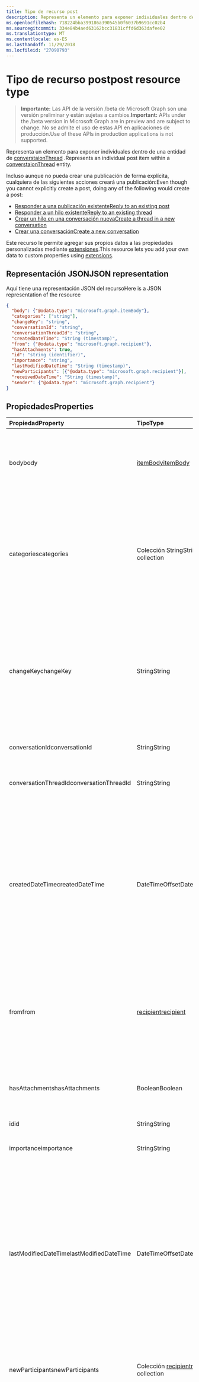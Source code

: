 ```yaml
---
title: Tipo de recurso post
description: Representa un elemento para exponer individuales dentro de una entidad de converstaionThread.
ms.openlocfilehash: 718224bba399186a390545b0f6037b9691cc02b4
ms.sourcegitcommit: 334e84b4aed63162bcc31831cffd6d363dafee02
ms.translationtype: MT
ms.contentlocale: es-ES
ms.lasthandoff: 11/29/2018
ms.locfileid: "27090793"
---
```

# <a name="post-resource-type"></a><span data-ttu-id="ff6e5-103">Tipo de recurso post</span><span class="sxs-lookup"><span data-stu-id="ff6e5-103">post resource type</span></span>

> <span data-ttu-id="ff6e5-104">**Importante:** Las API de la versión /beta de Microsoft Graph son una versión preliminar y están sujetas a cambios.</span><span class="sxs-lookup"><span data-stu-id="ff6e5-104">**Important:** APIs under the /beta version in Microsoft Graph are in preview and are subject to change.</span></span> <span data-ttu-id="ff6e5-105">No se admite el uso de estas API en aplicaciones de producción.</span><span class="sxs-lookup"><span data-stu-id="ff6e5-105">Use of these APIs in production applications is not supported.</span></span>

<span data-ttu-id="ff6e5-106">Representa un elemento para exponer individuales dentro de una entidad de [converstaionThread](conversationthread.md) .</span><span class="sxs-lookup"><span data-stu-id="ff6e5-106">Represents an individual post item within a [converstaionThread](conversationthread.md) entity.</span></span>

<span data-ttu-id="ff6e5-107">Incluso aunque no pueda crear una publicación de forma explícita, cualquiera de las siguientes acciones creará una publicación:</span><span class="sxs-lookup"><span data-stu-id="ff6e5-107">Even though you cannot explicitly create a post, doing any of the following would create a post:</span></span>

* [<span data-ttu-id="ff6e5-108">Responder a una publicación existente</span><span class="sxs-lookup"><span data-stu-id="ff6e5-108">Reply to an existing post</span></span>](../api/post-reply.md) 
* [<span data-ttu-id="ff6e5-109">Responder a un hilo existente</span><span class="sxs-lookup"><span data-stu-id="ff6e5-109">Reply to an existing thread</span></span>](../api/conversationthread-reply.md) 
* [<span data-ttu-id="ff6e5-110">Crear un hilo en una conversación nueva</span><span class="sxs-lookup"><span data-stu-id="ff6e5-110">Create a thread in a new conversation</span></span>](../api/group-post-threads.md)
* [<span data-ttu-id="ff6e5-111">Crear una conversación</span><span class="sxs-lookup"><span data-stu-id="ff6e5-111">Create a new conversation</span></span>](../api/group-post-conversations.md)

<span data-ttu-id="ff6e5-112">Este recurso le permite agregar sus propios datos a las propiedades personalizadas mediante [extensiones](/graph/extensibility-overview).</span><span class="sxs-lookup"><span data-stu-id="ff6e5-112">This resource lets you add your own data to custom properties using [extensions](/graph/extensibility-overview).</span></span>

## <a name="json-representation"></a><span data-ttu-id="ff6e5-113">Representación JSON</span><span class="sxs-lookup"><span data-stu-id="ff6e5-113">JSON representation</span></span>

<span data-ttu-id="ff6e5-114">Aquí tiene una representación JSON del recurso</span><span class="sxs-lookup"><span data-stu-id="ff6e5-114">Here is a JSON representation of the resource</span></span>

<!-- {
  "blockType": "resource",
  "optionalProperties": [
    "attachments",
    "extensions",
    "inReplyTo",
    "multiValueExtendedProperties",
    "singleValueExtendedProperties"
  ],
  "@odata.type": "microsoft.graph.post"
}-->

```json
{
  "body": {"@odata.type": "microsoft.graph.itemBody"},
  "categories": ["string"],
  "changeKey": "string",
  "conversationId": "string",
  "conversationThreadId": "string",
  "createdDateTime": "String (timestamp)",
  "from": {"@odata.type": "microsoft.graph.recipient"},
  "hasAttachments": true,
  "id": "string (identifier)",
  "importance": "string",
  "lastModifiedDateTime": "String (timestamp)",
  "newParticipants": [{"@odata.type": "microsoft.graph.recipient"}],
  "receivedDateTime": "String (timestamp)",
  "sender": {"@odata.type": "microsoft.graph.recipient"}
}

```
## <a name="properties"></a><span data-ttu-id="ff6e5-115">Propiedades</span><span class="sxs-lookup"><span data-stu-id="ff6e5-115">Properties</span></span>
| <span data-ttu-id="ff6e5-116">Propiedad</span><span class="sxs-lookup"><span data-stu-id="ff6e5-116">Property</span></span>     | <span data-ttu-id="ff6e5-117">Tipo</span><span class="sxs-lookup"><span data-stu-id="ff6e5-117">Type</span></span>   |<span data-ttu-id="ff6e5-118">Descripción</span><span class="sxs-lookup"><span data-stu-id="ff6e5-118">Description</span></span>|
|:---------------|:--------|:----------|
|<span data-ttu-id="ff6e5-119">body</span><span class="sxs-lookup"><span data-stu-id="ff6e5-119">body</span></span>|[<span data-ttu-id="ff6e5-120">itemBody</span><span class="sxs-lookup"><span data-stu-id="ff6e5-120">itemBody</span></span>](itembody.md)|<span data-ttu-id="ff6e5-p102">Los contenidos de la publicación. Esta es la propiedad predeterminada. Esta propiedad puede ser null.</span><span class="sxs-lookup"><span data-stu-id="ff6e5-p102">The contents of the post. This is a default property. This property can be null.</span></span>|
|<span data-ttu-id="ff6e5-124">categories</span><span class="sxs-lookup"><span data-stu-id="ff6e5-124">categories</span></span>|<span data-ttu-id="ff6e5-125">Colección String</span><span class="sxs-lookup"><span data-stu-id="ff6e5-125">String collection</span></span>|<span data-ttu-id="ff6e5-126">Las categorías asociadas a la publicación.</span><span class="sxs-lookup"><span data-stu-id="ff6e5-126">The categories associated with the post.</span></span> <span data-ttu-id="ff6e5-127">Cada categoría corresponde a la propiedad **displayName** de un [outlookCategory](outlookcategory.md) que se ha definido para un usuario.</span><span class="sxs-lookup"><span data-stu-id="ff6e5-127">Each category corresponds to the **displayName** property of an [outlookCategory](outlookcategory.md) that has been defined for a user.</span></span>|
|<span data-ttu-id="ff6e5-128">changeKey</span><span class="sxs-lookup"><span data-stu-id="ff6e5-128">changeKey</span></span>|<span data-ttu-id="ff6e5-129">String</span><span class="sxs-lookup"><span data-stu-id="ff6e5-129">String</span></span>|<span data-ttu-id="ff6e5-p104">Identifica la versión de la publicación. Cada vez que cambia la publicación, cambia también ChangeKey. Permite que Exchange aplique los cambios a la versión correcta del objeto.</span><span class="sxs-lookup"><span data-stu-id="ff6e5-p104">Identifies the version of the post. Every time the post is changed, ChangeKey changes as well. This allows Exchange to apply changes to the correct version of the object.</span></span>|
|<span data-ttu-id="ff6e5-133">conversationId</span><span class="sxs-lookup"><span data-stu-id="ff6e5-133">conversationId</span></span>|<span data-ttu-id="ff6e5-134">String</span><span class="sxs-lookup"><span data-stu-id="ff6e5-134">String</span></span>|<span data-ttu-id="ff6e5-p105">El identificador único de la conversación. Solo lectura.</span><span class="sxs-lookup"><span data-stu-id="ff6e5-p105">Unique ID of the conversation. Read-only.</span></span>|
|<span data-ttu-id="ff6e5-137">conversationThreadId</span><span class="sxs-lookup"><span data-stu-id="ff6e5-137">conversationThreadId</span></span>|<span data-ttu-id="ff6e5-138">String</span><span class="sxs-lookup"><span data-stu-id="ff6e5-138">String</span></span>|<span data-ttu-id="ff6e5-p106">El identificador único del hilo de la conversación. Solo lectura.</span><span class="sxs-lookup"><span data-stu-id="ff6e5-p106">Unique ID of the conversation thread. Read-only.</span></span>|
|<span data-ttu-id="ff6e5-141">createdDateTime</span><span class="sxs-lookup"><span data-stu-id="ff6e5-141">createdDateTime</span></span>|<span data-ttu-id="ff6e5-142">DateTimeOffset</span><span class="sxs-lookup"><span data-stu-id="ff6e5-142">DateTimeOffset</span></span>|<span data-ttu-id="ff6e5-p107">Especifica cuándo se ha creado la publicación. El tipo DateTimeOffset representa la información de fecha y hora con el formato ISO 8601 y está siempre en hora UTC. Por ejemplo, medianoche UTC del 1 de enero de 2014 sería así: `'2014-01-01T00:00:00Z'`</span><span class="sxs-lookup"><span data-stu-id="ff6e5-p107">Specifies when the post was created. The DateTimeOffset type represents date and time information using ISO 8601 format and is always in UTC time. For example, midnight UTC on Jan 1, 2014 would look like this: `'2014-01-01T00:00:00Z'`</span></span>|
|<span data-ttu-id="ff6e5-146">from</span><span class="sxs-lookup"><span data-stu-id="ff6e5-146">from</span></span>|[<span data-ttu-id="ff6e5-147">recipient</span><span class="sxs-lookup"><span data-stu-id="ff6e5-147">recipient</span></span>](recipient.md)|<span data-ttu-id="ff6e5-p108">Se usa en escenarios de acceso delegado. Indica quién ha publicado el mensaje en nombre de otro usuario. Esta es la propiedad predeterminada.</span><span class="sxs-lookup"><span data-stu-id="ff6e5-p108">Used in delegate access scenarios. Indicates who posted the message on behalf of another user. This is a default property.</span></span>|
|<span data-ttu-id="ff6e5-151">hasAttachments</span><span class="sxs-lookup"><span data-stu-id="ff6e5-151">hasAttachments</span></span>|<span data-ttu-id="ff6e5-152">Boolean</span><span class="sxs-lookup"><span data-stu-id="ff6e5-152">Boolean</span></span>|<span data-ttu-id="ff6e5-p109">Indica si la publicación tiene al menos un dato adjunto. Esta es la propiedad predeterminada.</span><span class="sxs-lookup"><span data-stu-id="ff6e5-p109">Indicates whether the post has at least one attachment. This is a default property.</span></span>|
|<span data-ttu-id="ff6e5-155">id</span><span class="sxs-lookup"><span data-stu-id="ff6e5-155">id</span></span>|<span data-ttu-id="ff6e5-156">String</span><span class="sxs-lookup"><span data-stu-id="ff6e5-156">String</span></span>| <span data-ttu-id="ff6e5-157">Solo lectura.</span><span class="sxs-lookup"><span data-stu-id="ff6e5-157">Read-only.</span></span>|
|<span data-ttu-id="ff6e5-158">importance</span><span class="sxs-lookup"><span data-stu-id="ff6e5-158">importance</span></span> | <span data-ttu-id="ff6e5-159">String</span><span class="sxs-lookup"><span data-stu-id="ff6e5-159">String</span></span> | <span data-ttu-id="ff6e5-160">La importancia de una entrada de grupo: `low`, `normal`, `high`.</span><span class="sxs-lookup"><span data-stu-id="ff6e5-160">The importance of a group post: `low`, `normal`, `high`.</span></span> |
|<span data-ttu-id="ff6e5-161">lastModifiedDateTime</span><span class="sxs-lookup"><span data-stu-id="ff6e5-161">lastModifiedDateTime</span></span>|<span data-ttu-id="ff6e5-162">DateTimeOffset</span><span class="sxs-lookup"><span data-stu-id="ff6e5-162">DateTimeOffset</span></span>|<span data-ttu-id="ff6e5-p110">Especifica cuándo se ha modificado por última vez la publicación. El tipo DateTimeOffset representa la información de fecha y hora con el formato ISO 8601 y está siempre en hora UTC. Por ejemplo, medianoche UTC del 1 de enero de 2014 sería así: `'2014-01-01T00:00:00Z'`</span><span class="sxs-lookup"><span data-stu-id="ff6e5-p110">Specifies when the post was last modified. The DateTimeOffset type represents date and time information using ISO 8601 format and is always in UTC time. For example, midnight UTC on Jan 1, 2014 would look like this: `'2014-01-01T00:00:00Z'`</span></span>|
|<span data-ttu-id="ff6e5-166">newParticipants</span><span class="sxs-lookup"><span data-stu-id="ff6e5-166">newParticipants</span></span>|<span data-ttu-id="ff6e5-167">Colección [recipient](recipient.md)</span><span class="sxs-lookup"><span data-stu-id="ff6e5-167">[recipient](recipient.md) collection</span></span>|<span data-ttu-id="ff6e5-168">Participantes de la conversación que se han agregado al hilo como parte de esta publicación.</span><span class="sxs-lookup"><span data-stu-id="ff6e5-168">Conversation participants that were added to the thread as part of this post.</span></span>|
|<span data-ttu-id="ff6e5-169">receivedDateTime</span><span class="sxs-lookup"><span data-stu-id="ff6e5-169">receivedDateTime</span></span>|<span data-ttu-id="ff6e5-170">DateTimeOffset</span><span class="sxs-lookup"><span data-stu-id="ff6e5-170">DateTimeOffset</span></span>|<span data-ttu-id="ff6e5-p111">Especifica cuándo se ha recibido la publicación. El tipo DateTimeOffset representa la información de fecha y hora con el formato ISO 8601 y está siempre en hora UTC. Por ejemplo, medianoche UTC del 1 de enero de 2014 sería así: `'2014-01-01T00:00:00Z'`</span><span class="sxs-lookup"><span data-stu-id="ff6e5-p111">Specifies when the post was received. The DateTimeOffset type represents date and time information using ISO 8601 format and is always in UTC time. For example, midnight UTC on Jan 1, 2014 would look like this: `'2014-01-01T00:00:00Z'`</span></span>|
|<span data-ttu-id="ff6e5-174">sender</span><span class="sxs-lookup"><span data-stu-id="ff6e5-174">sender</span></span>|[<span data-ttu-id="ff6e5-175">recipient</span><span class="sxs-lookup"><span data-stu-id="ff6e5-175">recipient</span></span>](recipient.md)|<span data-ttu-id="ff6e5-p112">Contiene la dirección del remitente. El valor de Sender se supone que es la dirección del usuario autenticado en el caso de que no se especifique ningún Sender. Esta es la propiedad predeterminada.</span><span class="sxs-lookup"><span data-stu-id="ff6e5-p112">Contains the address of the sender. The value of Sender is assumed to be the address of the authenticated user in the case when Sender is not specified. This is a default property.</span></span>|

## <a name="relationships"></a><span data-ttu-id="ff6e5-179">Relaciones</span><span class="sxs-lookup"><span data-stu-id="ff6e5-179">Relationships</span></span>
| <span data-ttu-id="ff6e5-180">Relación</span><span class="sxs-lookup"><span data-stu-id="ff6e5-180">Relationship</span></span> | <span data-ttu-id="ff6e5-181">Tipo</span><span class="sxs-lookup"><span data-stu-id="ff6e5-181">Type</span></span>   |<span data-ttu-id="ff6e5-182">Descripción</span><span class="sxs-lookup"><span data-stu-id="ff6e5-182">Description</span></span>|
|:---------------|:--------|:----------|
|<span data-ttu-id="ff6e5-183">attachments</span><span class="sxs-lookup"><span data-stu-id="ff6e5-183">attachments</span></span>|<span data-ttu-id="ff6e5-184">Colección [attachment](attachment.md)</span><span class="sxs-lookup"><span data-stu-id="ff6e5-184">[Attachment](attachment.md) collection</span></span>|<span data-ttu-id="ff6e5-185">La colección de datos adjuntos de [fileAttachment](fileattachment.md), [itemAttachment](itemattachment.md)y [referenceAttachment](referenceattachment.md) para la publicación.</span><span class="sxs-lookup"><span data-stu-id="ff6e5-185">The collection of [fileAttachment](fileattachment.md), [itemAttachment](itemattachment.md), and [referenceAttachment](referenceattachment.md) attachments for the post.</span></span> <span data-ttu-id="ff6e5-186">Solo lectura.</span><span class="sxs-lookup"><span data-stu-id="ff6e5-186">Read-only.</span></span> <span data-ttu-id="ff6e5-187">Admite valores NULL.</span><span class="sxs-lookup"><span data-stu-id="ff6e5-187">Nullable.</span></span>|
|<span data-ttu-id="ff6e5-188">extensions</span><span class="sxs-lookup"><span data-stu-id="ff6e5-188">extensions</span></span>|<span data-ttu-id="ff6e5-189">Colección [Extension](extension.md)</span><span class="sxs-lookup"><span data-stu-id="ff6e5-189">[Extension](extension.md) collection</span></span>|<span data-ttu-id="ff6e5-p114">La colección de extensiones abiertas definidas para la publicación. Solo lectura. Admite valores NULL.</span><span class="sxs-lookup"><span data-stu-id="ff6e5-p114">The collection of open extensions defined for the post. Read-only. Nullable.</span></span>|
|<span data-ttu-id="ff6e5-193">inReplyTo</span><span class="sxs-lookup"><span data-stu-id="ff6e5-193">inReplyTo</span></span>|[<span data-ttu-id="ff6e5-194">Post</span><span class="sxs-lookup"><span data-stu-id="ff6e5-194">Post</span></span>](post.md)|<span data-ttu-id="ff6e5-195">La entrada anterior que esta entrada es responder en el [conversationThread](conversationthread.md).</span><span class="sxs-lookup"><span data-stu-id="ff6e5-195">The earlier post that this post is replying to in the [conversationThread](conversationthread.md).</span></span> <span data-ttu-id="ff6e5-196">Solo lectura.</span><span class="sxs-lookup"><span data-stu-id="ff6e5-196">Read-only.</span></span>|
|<span data-ttu-id="ff6e5-197">multiValueExtendedProperties</span><span class="sxs-lookup"><span data-stu-id="ff6e5-197">multiValueExtendedProperties</span></span>|<span data-ttu-id="ff6e5-198">Colección [multiValueLegacyExtendedProperty](multivaluelegacyextendedproperty.md)</span><span class="sxs-lookup"><span data-stu-id="ff6e5-198">[multiValueLegacyExtendedProperty](multivaluelegacyextendedproperty.md) collection</span></span>| <span data-ttu-id="ff6e5-p116">La colección de propiedades extendidas de varios valores definidas para la publicación. Solo lectura. Admite valores NULL.</span><span class="sxs-lookup"><span data-stu-id="ff6e5-p116">The collection of multi-value extended properties defined for the post. Read-only. Nullable.</span></span>|
|<span data-ttu-id="ff6e5-202">singleValueExtendedProperties</span><span class="sxs-lookup"><span data-stu-id="ff6e5-202">singleValueExtendedProperties</span></span>|<span data-ttu-id="ff6e5-203">Colección [singleValueLegacyExtendedProperty](singlevaluelegacyextendedproperty.md)</span><span class="sxs-lookup"><span data-stu-id="ff6e5-203">[singleValueLegacyExtendedProperty](singlevaluelegacyextendedproperty.md) collection</span></span>| <span data-ttu-id="ff6e5-p117">La colección de propiedades extendidas de valor único definidas para la publicación. Solo lectura. Admite valores NULL.</span><span class="sxs-lookup"><span data-stu-id="ff6e5-p117">The collection of single-value extended properties defined for the post. Read-only. Nullable.</span></span>|

## <a name="methods"></a><span data-ttu-id="ff6e5-207">Métodos</span><span class="sxs-lookup"><span data-stu-id="ff6e5-207">Methods</span></span>

| <span data-ttu-id="ff6e5-208">Método</span><span class="sxs-lookup"><span data-stu-id="ff6e5-208">Method</span></span>           | <span data-ttu-id="ff6e5-209">Tipo de valor devuelto</span><span class="sxs-lookup"><span data-stu-id="ff6e5-209">Return Type</span></span>    |<span data-ttu-id="ff6e5-210">Descripción</span><span class="sxs-lookup"><span data-stu-id="ff6e5-210">Description</span></span>|
|:---------------|:--------|:----------|
|[<span data-ttu-id="ff6e5-211">Enumerar publicaciones</span><span class="sxs-lookup"><span data-stu-id="ff6e5-211">List posts</span></span>](../api/conversationthread-list-posts.md) | [<span data-ttu-id="ff6e5-212">post</span><span class="sxs-lookup"><span data-stu-id="ff6e5-212">post</span></span>](post.md) |<span data-ttu-id="ff6e5-213">Obtenga las publicaciones del hilo especificado.</span><span class="sxs-lookup"><span data-stu-id="ff6e5-213">Get the posts of the specified thread.</span></span> |
|[<span data-ttu-id="ff6e5-214">Obtener publicación</span><span class="sxs-lookup"><span data-stu-id="ff6e5-214">Get post</span></span>](../api/post-get.md) | [<span data-ttu-id="ff6e5-215">post</span><span class="sxs-lookup"><span data-stu-id="ff6e5-215">post</span></span>](post.md) |<span data-ttu-id="ff6e5-216">Obtenga las propiedades y relaciones de una publicación de un hilo determinado.</span><span class="sxs-lookup"><span data-stu-id="ff6e5-216">Get the properties and relationships of a post in a specified thread.</span></span>|
|[<span data-ttu-id="ff6e5-217">Responder</span><span class="sxs-lookup"><span data-stu-id="ff6e5-217">Reply</span></span>](../api/post-reply.md)|<span data-ttu-id="ff6e5-218">Ninguno</span><span class="sxs-lookup"><span data-stu-id="ff6e5-218">None</span></span>|<span data-ttu-id="ff6e5-219">Responda a una publicación y agregue una nueva publicación al hilo especificado de una conversación de grupo.</span><span class="sxs-lookup"><span data-stu-id="ff6e5-219">Reply to a post and add a new post to the specified thread in a group conversation.</span></span>|
|[<span data-ttu-id="ff6e5-220">Reenviar</span><span class="sxs-lookup"><span data-stu-id="ff6e5-220">Forward</span></span>](../api/post-forward.md)|<span data-ttu-id="ff6e5-221">Ninguno</span><span class="sxs-lookup"><span data-stu-id="ff6e5-221">None</span></span>|<span data-ttu-id="ff6e5-222">Reenvíe una publicación a un destinatario.</span><span class="sxs-lookup"><span data-stu-id="ff6e5-222">Forward a post to a recipient.</span></span>|
|<span data-ttu-id="ff6e5-223">**Datos adjuntos**</span><span class="sxs-lookup"><span data-stu-id="ff6e5-223">**Attachments**</span></span>| | |
|[<span data-ttu-id="ff6e5-224">Enumerar datos adjuntos</span><span class="sxs-lookup"><span data-stu-id="ff6e5-224">List attachments</span></span>](../api/post-list-attachments.md) |<span data-ttu-id="ff6e5-225">Colección [attachment](attachment.md)</span><span class="sxs-lookup"><span data-stu-id="ff6e5-225">[attachment](attachment.md) collection</span></span>| <span data-ttu-id="ff6e5-226">Obtener todos los datos adjuntos en una publicación.</span><span class="sxs-lookup"><span data-stu-id="ff6e5-226">Get all attachments on a post.</span></span>|
|[<span data-ttu-id="ff6e5-227">Agregar datos adjuntos</span><span class="sxs-lookup"><span data-stu-id="ff6e5-227">Add attachment</span></span>](../api/post-post-attachments.md) |[<span data-ttu-id="ff6e5-228">dato adjunto</span><span class="sxs-lookup"><span data-stu-id="ff6e5-228">attachment</span></span>](attachment.md)| <span data-ttu-id="ff6e5-229">Agrega datos adjuntos a una publicación.</span><span class="sxs-lookup"><span data-stu-id="ff6e5-229">Add an attachment to a post.</span></span> |
|<span data-ttu-id="ff6e5-230">**Extensiones abiertas**</span><span class="sxs-lookup"><span data-stu-id="ff6e5-230">**Open extensions**</span></span>| | |
|[<span data-ttu-id="ff6e5-231">Crear extensión abierta</span><span class="sxs-lookup"><span data-stu-id="ff6e5-231">Create open extension</span></span>](../api/opentypeextension-post-opentypeextension.md) |[<span data-ttu-id="ff6e5-232">openTypeExtension</span><span class="sxs-lookup"><span data-stu-id="ff6e5-232">openTypeExtension</span></span>](opentypeextension.md)| <span data-ttu-id="ff6e5-233">Crea una extensión abierta y agrega propiedades personalizadas en una instancia nueva o un recurso existente.</span><span class="sxs-lookup"><span data-stu-id="ff6e5-233">Create an open extension and add custom properties to a new or existing resource.</span></span>|
|[<span data-ttu-id="ff6e5-234">Obtener extensión abierta</span><span class="sxs-lookup"><span data-stu-id="ff6e5-234">Get open extension</span></span>](../api/opentypeextension-get.md) |<span data-ttu-id="ff6e5-235">Colección [openTypeExtension](opentypeextension.md)</span><span class="sxs-lookup"><span data-stu-id="ff6e5-235">[openTypeExtension](opentypeextension.md) collection</span></span>| <span data-ttu-id="ff6e5-236">Obtiene una extensión abierta identificada por el nombre de extensión.</span><span class="sxs-lookup"><span data-stu-id="ff6e5-236">Get an open extension identified by the extension name.</span></span>|
|<span data-ttu-id="ff6e5-237">**Extensiones de esquema**</span><span class="sxs-lookup"><span data-stu-id="ff6e5-237">**Schema extensions**</span></span>| | |
|[<span data-ttu-id="ff6e5-238">Agregar valores de extensión de esquema</span><span class="sxs-lookup"><span data-stu-id="ff6e5-238">Add schema extension values</span></span>](/graph/extensibility-schema-groups) || <span data-ttu-id="ff6e5-239">Cree una definición de extensión de esquema y, después, úsela para agregar datos escritos personalizados a un recurso.</span><span class="sxs-lookup"><span data-stu-id="ff6e5-239">Create a schema extension definition and then use it to add custom typed data to a resource.</span></span>|
|<span data-ttu-id="ff6e5-240">**Propiedades extendidas**</span><span class="sxs-lookup"><span data-stu-id="ff6e5-240">**Extended properties**</span></span>| | |
|[<span data-ttu-id="ff6e5-241">Crear propiedad extendida de valor único</span><span class="sxs-lookup"><span data-stu-id="ff6e5-241">Create single-value extended property</span></span>](../api/singlevaluelegacyextendedproperty-post-singlevalueextendedproperties.md) |[<span data-ttu-id="ff6e5-242">post</span><span class="sxs-lookup"><span data-stu-id="ff6e5-242">post</span></span>](post.md)  |<span data-ttu-id="ff6e5-243">Cree una o varias propiedades extendidas de valor único en una publicación nueva o existente.</span><span class="sxs-lookup"><span data-stu-id="ff6e5-243">Create one or more single-value extended properties in a new or existing post.</span></span>   |
|[<span data-ttu-id="ff6e5-244">Obtener publicación con propiedad extendida de valor único</span><span class="sxs-lookup"><span data-stu-id="ff6e5-244">Get post with single-value extended property</span></span>](../api/singlevaluelegacyextendedproperty-get.md)  | [<span data-ttu-id="ff6e5-245">post</span><span class="sxs-lookup"><span data-stu-id="ff6e5-245">post</span></span>](post.md) | <span data-ttu-id="ff6e5-246">Obtenga publicaciones que contienen una propiedad extendida de valor único mediante el uso de `$expand` o `$filter`.</span><span class="sxs-lookup"><span data-stu-id="ff6e5-246">Get posts that contain a single-value extended property by using `$expand` or `$filter`.</span></span> |
|[<span data-ttu-id="ff6e5-247">Crear propiedad extendida de varios valores</span><span class="sxs-lookup"><span data-stu-id="ff6e5-247">Create multi-value extended property</span></span>](../api/multivaluelegacyextendedproperty-post-multivalueextendedproperties.md) | [<span data-ttu-id="ff6e5-248">post</span><span class="sxs-lookup"><span data-stu-id="ff6e5-248">post</span></span>](post.md) | <span data-ttu-id="ff6e5-249">Cree una o varias propiedades extendidas de varios valores en una publicación nueva o existente.</span><span class="sxs-lookup"><span data-stu-id="ff6e5-249">Create one or more multi-value extended properties in a new or existing post.</span></span>  |
|[<span data-ttu-id="ff6e5-250">Obtener publicación con propiedad extendida de varios valores</span><span class="sxs-lookup"><span data-stu-id="ff6e5-250">Get post with multi-value extended property</span></span>](../api/multivaluelegacyextendedproperty-get.md)  | [<span data-ttu-id="ff6e5-251">post</span><span class="sxs-lookup"><span data-stu-id="ff6e5-251">post</span></span>](post.md) | <span data-ttu-id="ff6e5-252">Obtenga una publicación que contiene una propiedad extendida de varios valores mediante el uso de `$expand`.</span><span class="sxs-lookup"><span data-stu-id="ff6e5-252">Get a post that contains a multi-value extended property by using `$expand`.</span></span> |

## <a name="see-also"></a><span data-ttu-id="ff6e5-253">Vea también</span><span class="sxs-lookup"><span data-stu-id="ff6e5-253">See also</span></span>

- [<span data-ttu-id="ff6e5-254">Agregar datos personalizados a los recursos mediante extensiones</span><span class="sxs-lookup"><span data-stu-id="ff6e5-254">Add custom data to resources using extensions</span></span>](/graph/extensibility-overview)
- [<span data-ttu-id="ff6e5-255">Agregar datos personalizados a los usuarios mediante extensiones abiertas</span><span class="sxs-lookup"><span data-stu-id="ff6e5-255">Add custom data to users using open extensions</span></span>](/graph/extensibility-open-users)
- [<span data-ttu-id="ff6e5-256">Agregar datos personalizados a los grupos mediante extensiones de esquema</span><span class="sxs-lookup"><span data-stu-id="ff6e5-256">Add custom data to groups using schema extensions</span></span>](/graph/extensibility-schema-groups)


<!-- uuid: 8fcb5dbc-d5aa-4681-8e31-b001d5168d79
2015-10-25 14:57:30 UTC -->
<!-- {
  "type": "#page.annotation",
  "description": "post resource",
  "keywords": "",
  "section": "documentation",
  "tocPath": ""
}-->